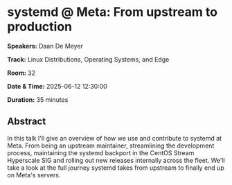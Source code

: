 # systemd @ Meta: From upstream to production

**Speakers:** Daan De Meyer
                    
**Track:** Linux Distributions, Operating Systems, and Edge
                    
**Room:** 32
                    
**Date & Time:** 2025-06-12 12:30:00
                    
**Duration:** 35 minutes
                    
## Abstract
                    
In this talk I'll give an overview of how we use and contribute to systemd at Meta. From being an upstream maintainer, streamlining the development process, maintaining the systemd backport in the CentOS Stream Hyperscale SIG and rolling out new releases internally across the fleet. We'll take a look at the full journey systemd takes from upstream to finally end up on Meta's servers.
